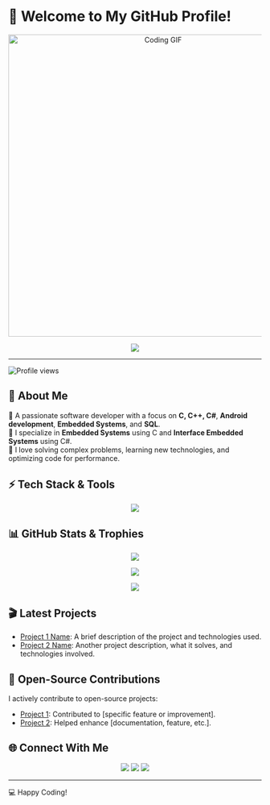# 👋 Welcome to My GitHub Profile!

<p align="center">
  <img src="https://media.giphy.com/media/qgQUggAC3Pfv687qPC/giphy.gif" width="600" alt="Coding GIF">
</p>

<p align="center">
  <img src="https://readme-typing-svg.herokuapp.com?font=Fira+Code&size=22&pause=1000&color=FF5733&center=true&vCenter=true&width=600&lines=Software+Developer+%7C+Android+%7C+Embedded+Systems;Passionate+About+Coding+%26+Innovation;Always+Learning+New+Technologies" />
</p>

---

![Profile views](https://komarev.com/ghpvc/?username=YourBrotherUsername&color=blue)

## 🚀 About Me
🔹 A passionate software developer with a focus on **C, C++, C#**, **Android development**, **Embedded Systems**, and **SQL**.<br>
🔹 I specialize in **Embedded Systems** using C and **Interface Embedded Systems** using C#.<br>
🔹 I love solving complex problems, learning new technologies, and optimizing code for performance.<br>

## ⚡ Tech Stack & Tools
<p align="center">
  <img src="https://skillicons.dev/icons?i=c,cpp,csharp,android,sql,dotnet&theme=light" />
</p>

## 📊 GitHub Stats & Trophies
<p align="center">
  <img src="https://github-readme-stats.vercel.app/api?username=YourBrotherUsername&show_icons=true&theme=dracula" />
</p>
<p align="center">
  <img src="https://github-readme-streak-stats.herokuapp.com/?user=YourBrotherUsername&theme=dracula" />
</p>
<p align="center">
  <img src="https://github-profile-trophy.vercel.app/?username=YourBrotherUsername&theme=dracula" />
</p>

## 🎬 Latest Projects
- [Project 1 Name](link_to_project): A brief description of the project and technologies used.
- [Project 2 Name](link_to_project): Another project description, what it solves, and technologies involved.

## 🌱 Open-Source Contributions
I actively contribute to open-source projects:
- [Project 1](link): Contributed to [specific feature or improvement].
- [Project 2](link): Helped enhance [documentation, feature, etc.].

## 🌐 Connect With Me
<p align="center">
  <a href="mailto:yourbrotheremail@example.com"><img src="https://img.shields.io/badge/Email-Mail%20Me-red?style=flat&logo=gmail" /></a>
  <a href="https://www.linkedin.com/in/yourbrotherprofile"><img src="https://img.shields.io/badge/LinkedIn-Connect-blue?style=flat&logo=linkedin" /></a>
  <a href="https://twitter.com/yourbrotherprofile"><img src="https://img.shields.io/badge/Twitter-Follow-blue?style=flat&logo=twitter" /></a>
</p>

---

💻 Happy Coding!
